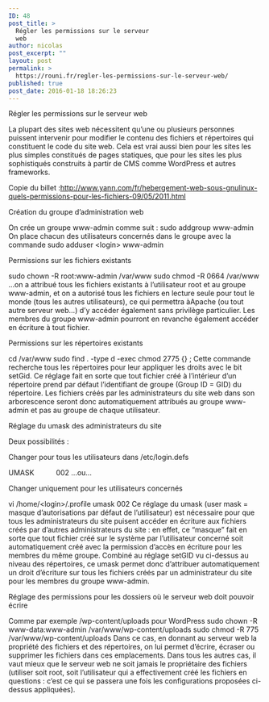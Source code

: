 ```yaml
---
ID: 48
post_title: >
  Régler les permissions sur le serveur
  web
author: nicolas
post_excerpt: ""
layout: post
permalink: >
  https://rouni.fr/regler-les-permissions-sur-le-serveur-web/
published: true
post_date: 2016-01-18 18:26:23
---
```

Régler les permissions sur le serveur web

La plupart des sites web nécessitent qu’une ou plusieurs personnes puissent intervenir pour modifier le contenu des fichiers et répertoires qui constituent le code du site web. Cela est vrai aussi bien pour les sites les plus simples constitués de pages statiques, que pour les sites les plus sophistiqués construits à partir de CMS comme WordPress et autres frameworks.

Copie du billet :<a href="http://www.yann.com/fr/hebergement-web-sous-gnulinux-quels-permissions-pour-les-fichiers-09/05/2011.html" target="_blank" rel="nofollow">http://www.yann.com/fr/hebergement-web-sous-gnulinux-quels-permissions-pour-les-fichiers-09/05/2011.html</a>

Création du groupe d’administration web


On crée un groupe www-admin comme suit :
sudo addgroup www-admin
On place chacun des utilisateurs concernés dans le groupe avec la commande
sudo adduser &lt;login&gt; www-admin

Permissions sur les fichiers existants


sudo chown -R root:www-admin /var/www
sudo chmod -R 0664 /var/www
…on a attribué tous les fichiers existants à l’utilisateur root et au groupe www-admin, et on a autorisé tous les fichiers en lecture seule pour tout le monde (tous les autres utilisateurs), ce qui permettra àApache (ou tout autre serveur web…) d’y accéder également sans privilège particulier. Les membres du groupe www-admin pourront en revanche également accéder en écriture à tout fichier.

Permissions sur les répertoires existants


cd /var/www
sudo find . -type d -exec chmod 2775 {} \;
Cette commande recherche tous les répertoires pour leur appliquer les droits avec le bit setGid. Ce réglage fait en sorte que tout fichier créé à l’intérieur d’un répertoire prend par défaut l’identifiant de groupe (Group ID = GID) du répertoire. Les fichiers créés par les administrateurs du site web dans son arborescence seront donc automatiquement attribués au groupe www-admin et pas au groupe de chaque utilisateur.

Réglage du umask des administrateurs du site


Deux possibilités :

Changer pour tous les utilisateurs dans /etc/login.defs

UMASK           002
…ou…

Changer uniquement pour les utilisateurs concernés

vi /home/&lt;login&gt;/.profile
umask 002
Ce réglage du umask (user mask = masque d’autorisations par défaut de l’utilisateur) est nécessaire pour que tous les administrateurs du site puisent accéder en écriture aux fichiers créés par d’autres administrateurs du site : en effet, ce “masque” fait en sorte que tout fichier créé sur le système par l’utilisateur concerné soit automatiquement créé avec la permission d’accès en écriture pour les membres du même groupe. Combiné au réglage setGID vu ci-dessus au niveau des répertoires, ce umask permet donc d’attribuer automatiquement un droit d’écriture sur tous les fichiers créés par un administrateur du site pour les membres du groupe www-admin.

Réglage des permissions pour les dossiers où le serveur web doit pouvoir écrire


Comme par exemple /wp-content/uploads pour WordPress
sudo chown -R www-data:www-admin /var/www/wp-content/uploads
sudo chmod -R 775 /var/www/wp-content/uploads
Dans ce cas, en donnant au serveur web la propriété des fichiers et des répertoires, on lui permet d’écrire, écraser ou supprimer les fichiers dans ces emplacements. Dans tous les autres cas, il vaut mieux que le serveur web ne soit jamais le propriétaire des fichiers (utiliser soit root, soit l’utilisateur qui a effectivement créé les fichiers en questions : c’est ce qui se passera une fois les configurations proposées ci-dessus appliquées).